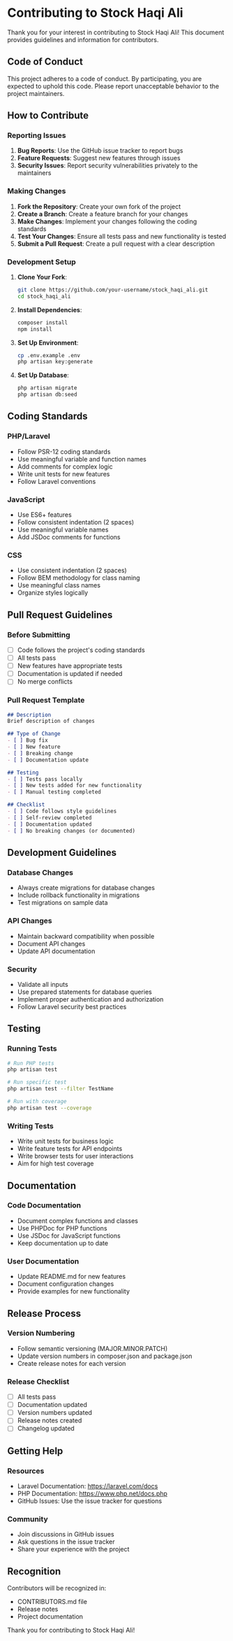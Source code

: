 # Contributing to Stock Haqi Ali

Thank you for your interest in contributing to Stock Haqi Ali! This document provides guidelines and information for contributors.

## Code of Conduct

This project adheres to a code of conduct. By participating, you are expected to uphold this code. Please report unacceptable behavior to the project maintainers.

## How to Contribute

### Reporting Issues

1. **Bug Reports**: Use the GitHub issue tracker to report bugs
2. **Feature Requests**: Suggest new features through issues
3. **Security Issues**: Report security vulnerabilities privately to the maintainers

### Making Changes

1. **Fork the Repository**: Create your own fork of the project
2. **Create a Branch**: Create a feature branch for your changes
3. **Make Changes**: Implement your changes following the coding standards
4. **Test Your Changes**: Ensure all tests pass and new functionality is tested
5. **Submit a Pull Request**: Create a pull request with a clear description

### Development Setup

1. **Clone Your Fork**:
   ```bash
   git clone https://github.com/your-username/stock_haqi_ali.git
   cd stock_haqi_ali
   ```

2. **Install Dependencies**:
   ```bash
   composer install
   npm install
   ```

3. **Set Up Environment**:
   ```bash
   cp .env.example .env
   php artisan key:generate
   ```

4. **Set Up Database**:
   ```bash
   php artisan migrate
   php artisan db:seed
   ```

## Coding Standards

### PHP/Laravel
- Follow PSR-12 coding standards
- Use meaningful variable and function names
- Add comments for complex logic
- Write unit tests for new features
- Follow Laravel conventions

### JavaScript
- Use ES6+ features
- Follow consistent indentation (2 spaces)
- Use meaningful variable names
- Add JSDoc comments for functions

### CSS
- Use consistent indentation (2 spaces)
- Follow BEM methodology for class naming
- Use meaningful class names
- Organize styles logically

## Pull Request Guidelines

### Before Submitting
- [ ] Code follows the project's coding standards
- [ ] All tests pass
- [ ] New features have appropriate tests
- [ ] Documentation is updated if needed
- [ ] No merge conflicts

### Pull Request Template
```markdown
## Description
Brief description of changes

## Type of Change
- [ ] Bug fix
- [ ] New feature
- [ ] Breaking change
- [ ] Documentation update

## Testing
- [ ] Tests pass locally
- [ ] New tests added for new functionality
- [ ] Manual testing completed

## Checklist
- [ ] Code follows style guidelines
- [ ] Self-review completed
- [ ] Documentation updated
- [ ] No breaking changes (or documented)
```

## Development Guidelines

### Database Changes
- Always create migrations for database changes
- Include rollback functionality in migrations
- Test migrations on sample data

### API Changes
- Maintain backward compatibility when possible
- Document API changes
- Update API documentation

### Security
- Validate all inputs
- Use prepared statements for database queries
- Implement proper authentication and authorization
- Follow Laravel security best practices

## Testing

### Running Tests
```bash
# Run PHP tests
php artisan test

# Run specific test
php artisan test --filter TestName

# Run with coverage
php artisan test --coverage
```

### Writing Tests
- Write unit tests for business logic
- Write feature tests for API endpoints
- Write browser tests for user interactions
- Aim for high test coverage

## Documentation

### Code Documentation
- Document complex functions and classes
- Use PHPDoc for PHP functions
- Use JSDoc for JavaScript functions
- Keep documentation up to date

### User Documentation
- Update README.md for new features
- Document configuration changes
- Provide examples for new functionality

## Release Process

### Version Numbering
- Follow semantic versioning (MAJOR.MINOR.PATCH)
- Update version numbers in composer.json and package.json
- Create release notes for each version

### Release Checklist
- [ ] All tests pass
- [ ] Documentation updated
- [ ] Version numbers updated
- [ ] Release notes created
- [ ] Changelog updated

## Getting Help

### Resources
- Laravel Documentation: https://laravel.com/docs
- PHP Documentation: https://www.php.net/docs.php
- GitHub Issues: Use the issue tracker for questions

### Community
- Join discussions in GitHub issues
- Ask questions in the issue tracker
- Share your experience with the project

## Recognition

Contributors will be recognized in:
- CONTRIBUTORS.md file
- Release notes
- Project documentation

Thank you for contributing to Stock Haqi Ali!

